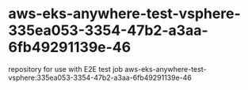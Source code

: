 # aws-eks-anywhere-test-vsphere-335ea053-3354-47b2-a3aa-6fb49291139e-46
repository for use with E2E test job aws-eks-anywhere-test-vsphere:335ea053-3354-47b2-a3aa-6fb49291139e-46
